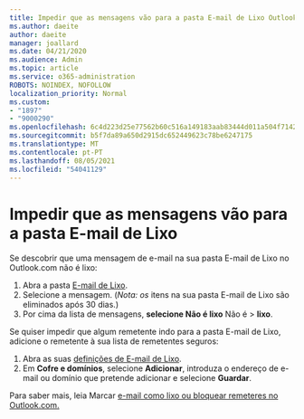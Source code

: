 ```yaml
---
title: Impedir que as mensagens vão para a pasta E-mail de Lixo Outlook.com
ms.author: daeite
author: daeite
manager: joallard
ms.date: 04/21/2020
ms.audience: Admin
ms.topic: article
ms.service: o365-administration
ROBOTS: NOINDEX, NOFOLLOW
localization_priority: Normal
ms.custom:
- "1897"
- "9000290"
ms.openlocfilehash: 6c4d223d25e77562b60c516a149183aab83444d011a504f71424479792c97cfa
ms.sourcegitcommit: b5f7da89a650d2915dc652449623c78be6247175
ms.translationtype: MT
ms.contentlocale: pt-PT
ms.lasthandoff: 08/05/2021
ms.locfileid: "54041129"
---
```

# <a name="stop-messages-from-going-to-your-junk-email-folder"></a>Impedir que as mensagens vão para a pasta E-mail de Lixo

Se descobrir que uma mensagem de e-mail na sua pasta E-mail de Lixo no Outlook.com não é lixo:

1. Abra a pasta [E-mail de Lixo](https://outlook.live.com/mail/junkemail).
1. Selecione a mensagem. (*Nota: os* itens na sua pasta E-mail de Lixo são eliminados após 30 dias.)
1. Por cima da lista de mensagens, **selecione Não é lixo** Não é  >  **lixo**.

Se quiser impedir que algum remetente indo para a pasta E-mail de Lixo, adicione o remetente à sua lista de remetentes seguros:

1. Abra as suas [definições de E-mail de Lixo](https://go.microsoft.com/fwlink/?linkid=2035804).
1. Em **Cofre e domínios**, selecione **Adicionar**, introduza o endereço de e-mail ou domínio que pretende adicionar e selecione **Guardar**.

Para saber mais, leia Marcar [e-mail como lixo ou bloquear remeteres no Outlook.com.](https://support.office.com/article/a3ece97b-82f8-4a5e-9ac3-e92fa6427ae4?wt.mc_id=Office_Outlook_com_Alchemy)
